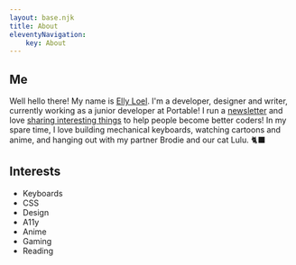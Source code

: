 ```yaml
---
layout: base.njk
title: About
eleventyNavigation:
	key: About
---
```


## Me

Well hello there! My name is [Elly Loel](https://ellyloel.com/). I'm a developer, designer and writer, currently working as a junior developer at Portable!
I run a [newsletter](http://newsletter.ellyloel.com/) and love [sharing interesting things](https://elly.to/twitter) to help people become better coders! In my spare time, I love building mechanical keyboards, watching cartoons and anime, and hanging out with my partner Brodie and our cat Lulu. 🐈‍⬛

## Interests

- Keyboards
- CSS
- Design
- A11y
- Anime
- Gaming
- Reading
